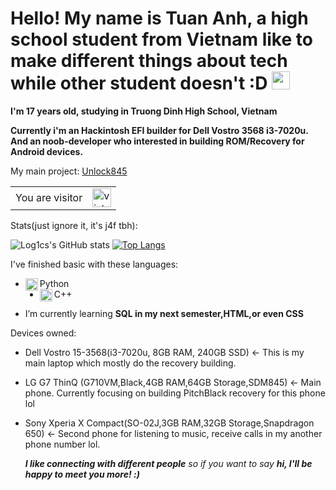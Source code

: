 # Hello! My name is Tuan Anh, a high school student from Vietnam like to make different things about tech while other student doesn't :D <img src="https://github.com/iamshubhamg/iamshubhamg/blob/master/Assests/Hi.gif" width="29px">


**I'm 17 years old, studying in Truong Dinh High School, Vietnam**

**Currently i'm an Hackintosh EFI builder for Dell Vostro 3568 i3-7020u. And an noob-developer who interested in building ROM/Recovery for Android devices.**

My main project: [Unlock845](https://github.com/log1cs/Auto-Script-Unlock845LG)

<table>
  <tr>
    <td>You are visitor</td>
    <td><img src="https://profile-counter.glitch.me/log1cs/count.svg" alt="vistor count" height="30" /></td>
  </tr>
</table>

Stats(just ignore it, it's j4f tbh):


![Log1cs's GitHub stats](https://github-readme-stats.vercel.app/api?username=log1cs&show_icons=true&theme=tokyonight)
[![Top Langs](https://github-readme-stats.vercel.app/api/top-langs/?username=log1cs&theme=tokyonight)](https://github.com/log1cs/github-readme-stats)



I've finished basic with these languages:
 * <img align="left" alt="Python" width="20px" src="https://cdn.iconscout.com/icon/free/png-64/python-14-569257.png" /> Python
 * <img align="left" alt="C++" width="20px" src="https://sdtimes.com/wp-content/uploads/2018/03/cpppp.png" /> C++

- I’m currently learning <b>SQL in my next semester,HTML,or even CSS</b>


Devices owned:

+ Dell Vostro 15-3568(i3-7020u, 8GB RAM, 240GB SSD) <- This is my main laptop which mostly do the recovery building.

+ LG G7 ThinQ (G710VM,Black,4GB RAM,64GB Storage,SDM845) <- Main phone. Currently focusing on building PitchBlack recovery for this phone lol

+ Sony Xperia X Compact(SO-02J,3GB RAM,32GB Storage,Snapdragon 650) <- Second phone for listening to music, receive calls in my another phone number lol.

  *<b>I like connecting with different people</b> so if you want to say <b>hi, I'll be happy to meet you more! :)</b>*

